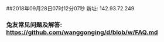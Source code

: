 ##2018年09月28日07时12分07秒 新址: 142.93.72.249
### 兔友常见问题及解答: https://github.com/wanggonging/d/blob/w/FAQ.md
